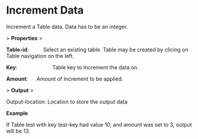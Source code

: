 # Increment Data

Increment a Table data. Data has to be an integer.

&gt; **Properties**
&gt; 

**Table-id**:                 Select an existing table. Table may be created by clicing on Table navigation on the left.

**Key**:                        Table key to Increment the data on.

**Amount**:                 Amount of Increment to be applied.

&gt; **Output**
&gt; 

Output-location: Location to store the output data

**Example**

If Table test with key test-key had value 10, and amount was set to 3, output will be 13.